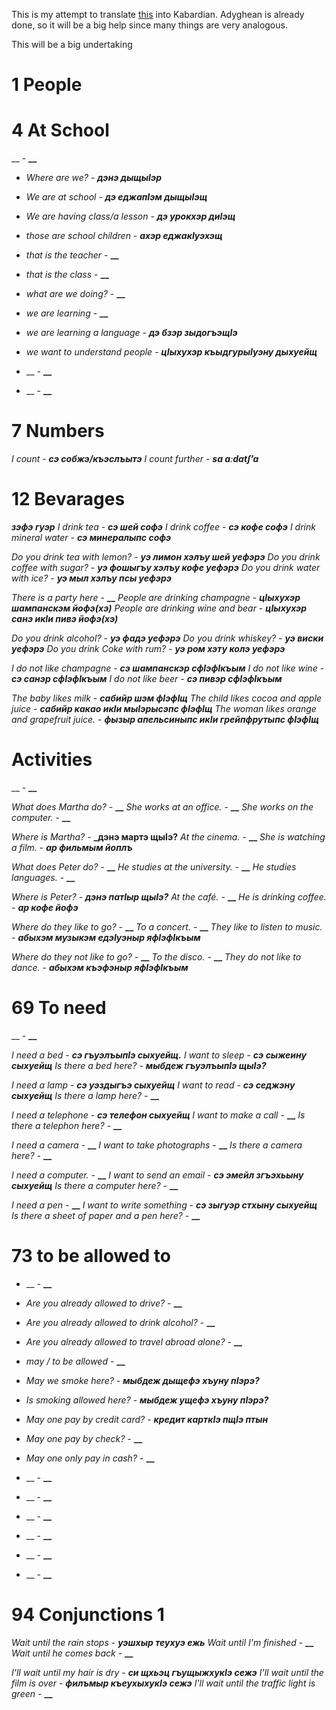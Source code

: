 This is my attempt to translate [this](https://www.goethe-verlag.com/book2/EN/ENAD/ENAD002.HTM) into Kabardian. Adyghean is already done, so it will be a big help since many things are very analogous.

This will be a big undertaking

# 1 People


# 4 At School

__ - **__**

- _Where are we?_ - **_дэнэ дыщыIэр_**
- _We are at school_ - **_дэ еджапIэм дыщыIэщ_**
- _We are having class/a lesson_ - **_дэ урокхэр диIэщ_**

- _those are school children_ - **_ахэр еджакIуэхэщ_**
- _that is the teacher_ - **__**
- _that is the class_ - **__**

- _what are we doing?_ - **__**
- _we are learning_ - **__**
- _we are learning a language_ - **_дэ бзэр зыдогъэщIэ_**

- _we want to understand people_ - **_цIыхухэр къыдгурыIуэну дыхуейщ_**
- __ - **__**
- __ - **__**
# 7 Numbers
_I count_ - **_сэ собжэ/къэслъытэ_**
_I count further_ - **_sa aːdatʃʼa_**

# 12 Bevarages
**_зэфэ гуэр_**
_I drink tea_ - **_сэ шей софэ_**
_I drink coffee_ - **_сэ кофе софэ_**
_I drink mineral water_ - **_сэ минералыпс софэ_**


_Do you drink tea with lemon?_ - **_уэ лимон хэлъу шей уефэрэ_**
_Do you drink coffee with sugar?_ - **_уэ фошыгъу хэлъу кофе уефэрэ_**
_Do you drink water with ice?_ - **_уэ мыл хэлъу псы уефэрэ_**

_There is a party here_ - **__**
_People are drinking champagne_ - **_цIыхухэр шампанскэм йофэ(xэ)_**
_People are drinking wine and bear_ - **_цIыхухэр санэ икIи пивэ йофэ(xэ)_**

_Do you drink alcohol?_ - **_уэ фадэ уефэрэ_**
_Do you drink whiskey?_ - **_уэ виски уефэрэ_**
_Do you drink Coke with rum?_ - **_уэ ром хэту колэ уефэрэ_**

_I do not like champagne_ - **_сэ шампанскэр сфIэфIкъым_**
_I do not like wine_ - **_сэ санэр сфIэфIкъым_**
_I do not like beer_ - **_сэ пивэр сфIэфIкъым_**

_The baby likes milk_ - **_сабийр шэм фIэфIщ_**
_The child likes cocoa and apple juice_ - **_сабийр какао икIи мыIэрысэпс фIэфIщ_**
_The woman likes orange and grapefruit juice._ - **_фызыр апельсиныпс икIи грейпфрутыпс фIэфIщ_**

# Activities

__ - **__**

_What does Martha do?_ - **__**
_She works at an office._ - **__**
_She works on the computer._ - **__**

_Where is Martha?_ - **_дэнэ мартэ щыIэ?**
_At the cinema._ - **__**
_She is watching a film._ - **_ар фильмым йоплъ_**

_What does Peter do?_ - **__**
_He studies at the university._ - **__**
_He studies languages._ - **__**

_Where is Peter?_ - **_дэнэ патIыр щыIэ?_**
_At the café._ - **__**
_He is drinking coffee._ - **_ар кофе йофэ_**

_Where do they like to go?_ - **__**
_To a concert._ - **__**
_They like to listen to music._ - **_абыхэм музыкэм едэIуэныр яфIэфIкъым_**

_Where do they not like to go?_ - **__**
_To the disco._ - **__**
_They do not like to dance._ - **_абыхэм къэфэныр яфIэфIкъым_**

# 69 To need
__ - **__**

_I need a bed_ - **_сэ гъуэлъыпӀэ сыхуейщ._**
_I want to sleep_ - **_сэ сыжеину сыхуейщ_**
_Is there a bed here?_ - **_мыбдеж гъуэлъыпӀэ щыӀэ?_**

_I need a lamp_ - **_сэ уэздыгъэ сыхуейщ_**
_I want to read_ - **_сэ седжэну сыхуейщ_**
_Is there a lamp here?_ - **__**

_I need a telephone_ - **_сэ телефон сыхуейщ_**
_I want to make a call_ - **__**
_Is there a telephon here?_ - **__**

_I need a camera_ - **__**
_I want to take photographs_ - **__**
_Is there a camera here?_ - **__**

_I need a computer._ - **__**
_I want to send an email_ - **_сэ эмейл згъэхьыну сыхуейщ_**
_Is there a computer here?_ - **__**

_I need a pen_ - **__**
_I want to write something_ - **_сэ зыгуэр стхыну сыхуейщ_**
_Is there a sheet of paper and a pen here?_ - **__**

# 73 to be allowed to


- __ - **__**

- _Are you already allowed to drive?_ - **__**
- _Are you already allowed to drink alcohol?_ - **__**
- _Are you already allowed to travel abroad alone?_ - **__**

- _may / to be allowed_ - **__**
- _May we smoke here?_ - **_мыбдеж дыщефэ хъуну пӀэрэ?_**
- _Is smoking allowed here?_ - **_мыбдеж ущефэ хъуну пӀэрэ?_**

- _May one pay by credit card?_ - **_кредит карткIэ пщIэ птын_**
- _May one pay by check?_ - **__**
- _May one only pay in cash?_ - **__**

- __ - **__**
- __ - **__**
- __ - **__**

- __ - **__**
- __ - **__**
- __ - **__**


# 94 Conjunctions 1

_Wait until the rain stops_ - **_уэшхыр теухуэ ежь_**
_Wait until I'm finished_ - **__**
_Wait until he comes back_ - **__**

_I'll wait until my hair is dry_ - **_си щхьэц гъущыжхукIэ сежэ_**
_I'll wait until the film is over_ - **_филъмыр къеухыхукIэ сежэ_**
_I'll wait until the traffic light is green_ - **__**
